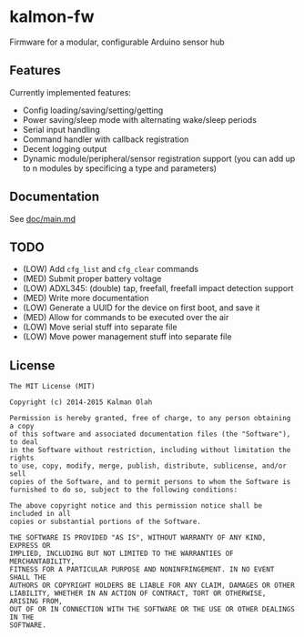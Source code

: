 kalmon-fw
=========

Firmware for a modular, configurable Arduino sensor hub

## Features

Currently implemented features:

* Config loading/saving/setting/getting
* Power saving/sleep mode with alternating wake/sleep periods
* Serial input handling
* Command handler with callback registration
* Decent logging output
* Dynamic module/peripheral/sensor registration support (you can add up to n
  modules by specificing a type and parameters)

## Documentation

See [doc/main.md](doc/main.md)

## TODO

* (LOW) Add `cfg_list` and `cfg_clear` commands
* (MED) Submit proper battery voltage
* (LOW) ADXL345: (double) tap, freefall, freefall impact detection support
* (MED) Write more documentation
* (LOW) Generate a UUID for the device on first boot, and save it
* (MED) Allow for commands to be executed over the air
* (LOW) Move serial stuff into separate file
* (LOW) Move power management stuff into separate file

## License

```
The MIT License (MIT)

Copyright (c) 2014-2015 Kalman Olah

Permission is hereby granted, free of charge, to any person obtaining a copy
of this software and associated documentation files (the "Software"), to deal
in the Software without restriction, including without limitation the rights
to use, copy, modify, merge, publish, distribute, sublicense, and/or sell
copies of the Software, and to permit persons to whom the Software is
furnished to do so, subject to the following conditions:

The above copyright notice and this permission notice shall be included in all
copies or substantial portions of the Software.

THE SOFTWARE IS PROVIDED "AS IS", WITHOUT WARRANTY OF ANY KIND, EXPRESS OR
IMPLIED, INCLUDING BUT NOT LIMITED TO THE WARRANTIES OF MERCHANTABILITY,
FITNESS FOR A PARTICULAR PURPOSE AND NONINFRINGEMENT. IN NO EVENT SHALL THE
AUTHORS OR COPYRIGHT HOLDERS BE LIABLE FOR ANY CLAIM, DAMAGES OR OTHER
LIABILITY, WHETHER IN AN ACTION OF CONTRACT, TORT OR OTHERWISE, ARISING FROM,
OUT OF OR IN CONNECTION WITH THE SOFTWARE OR THE USE OR OTHER DEALINGS IN THE
SOFTWARE.
```
